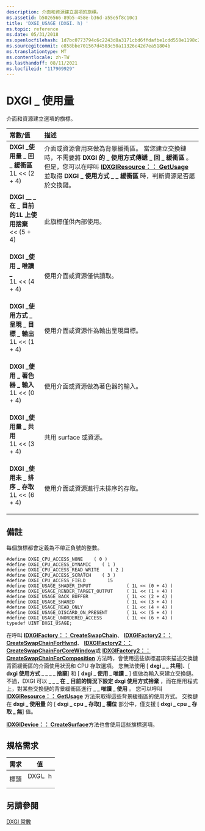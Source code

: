 ```yaml
---
description: 介面和資源建立選項的旗標。
ms.assetid: b5026566-89b5-458e-b36d-a55e5f8c10c1
title: 'DXGI_USAGE (DXGI. h) '
ms.topic: reference
ms.date: 05/31/2018
ms.openlocfilehash: 1d7bc0773794c6c2243d8a3171cbd6ffdafbe1cdd558e1198c2c8cc0b1a3440d
ms.sourcegitcommit: e858bbe701567d4583c50a11326e42d7ea51804b
ms.translationtype: MT
ms.contentlocale: zh-TW
ms.lasthandoff: 08/11/2021
ms.locfileid: "117909929"
---
```

# <a name="dxgi_usage"></a>DXGI \_ 使用量

介面和資源建立選項的旗標。



| 常數/值                                                                                                                                                                                                                                                                                  | 描述                                                                                                                                                                                                                                                                                                                     |
|:------------------------------------------------------------------------------------------------------------------------------------------------------------------------------------------------------------------------------------------------------------------------------------------------|:--------------------------------------------------------------------------------------------------------------------------------------------------------------------------------------------------------------------------------------------------------------------------------------------------------------------------------|
| <span id="DXGI_USAGE_BACK_BUFFER"></span><span id="dxgi_usage_back_buffer"></span><dl> <dt>**DXGI \_使用量 \_ 回 \_ 緩衝區**</dt> <dt>1L <<  (2 + 4)</dt> </dl>                             | 介面或資源會用來做為背景緩衝區。 當您建立交換鏈時，不需要將 **DXGI 的 \_ 使用方式傳遞 \_ 回 \_ 緩衝區** 。 但是，您可以在呼叫 [**IDXGIResource：： GetUsage**](/windows/desktop/api/DXGI/nf-dxgi-idxgiresource-getusage) 並取得 **DXGI \_ 使用方式 \_ \_ 緩衝區** 時，判斷資源是否屬於交換鏈。<br/> |
| <span id="DXGI_USAGE_DISCARD_ON_PRESENT"></span><span id="dxgi_usage_discard_on_present"></span><dl> <dt>**DXGI \_\_ \_ 在 \_ 目前的1L 上使用捨棄**</dt> <dt> <<  (5 + 4)</dt> </dl>       | 此旗標僅供內部使用。<br/>                                                                                                                                                                                                                                                                                  |
| <span id="DXGI_USAGE_READ_ONLY"></span><span id="dxgi_usage_read_only"></span><dl> <dt>**DXGI \_使用 \_ 唯讀 \_**</dt> <dt>1L <<  (4 + 4)</dt> </dl>                                   | 使用介面或資源僅供讀取。<br/>                                                                                                                                                                                                                                                                        |
| <span id="DXGI_USAGE_RENDER_TARGET_OUTPUT"></span><span id="dxgi_usage_render_target_output"></span><dl> <dt>**DXGI \_使用方式 \_ 呈現 \_ 目標 \_ 輸出**</dt> <dt>1L <<  (1 + 4)</dt> </dl> | 使用介面或資源作為輸出呈現目標。<br/>                                                                                                                                                                                                                                                              |
| <span id="DXGI_USAGE_SHADER_INPUT"></span><span id="dxgi_usage_shader_input"></span><dl> <dt>**DXGI \_使用 \_ 著色器 \_ 輸入**</dt> <dt>1L <<  (0 + 4)</dt> </dl>                          | 使用介面或資源做為著色器的輸入。<br/>                                                                                                                                                                                                                                                                 |
| <span id="DXGI_USAGE_SHARED"></span><span id="dxgi_usage_shared"></span><dl> <dt>**DXGI \_使用量 \_ 共用**</dt> <dt>1L <<  (3 + 4)</dt> </dl>                                             | 共用 surface 或資源。<br/>                                                                                                                                                                                                                                                                                       |
| <span id="DXGI_USAGE_UNORDERED_ACCESS"></span><span id="dxgi_usage_unordered_access"></span><dl> <dt>**DXGI \_使用未 \_ 排序 \_ 存取**</dt> <dt>1L <<  (6 + 4)</dt> </dl>              | 使用介面或資源進行未排序的存取。<br/>                                                                                                                                                                                                                                                                    |



## <a name="remarks"></a>備註

每個旗標都會定義為不帶正負號的整數。

``` syntax
#define DXGI_CPU_ACCESS_NONE    ( 0 )
#define DXGI_CPU_ACCESS_DYNAMIC    ( 1 )
#define DXGI_CPU_ACCESS_READ_WRITE    ( 2 )
#define DXGI_CPU_ACCESS_SCRATCH    ( 3 )
#define DXGI_CPU_ACCESS_FIELD        15
#define DXGI_USAGE_SHADER_INPUT             ( 1L << (0 + 4) )
#define DXGI_USAGE_RENDER_TARGET_OUTPUT     ( 1L << (1 + 4) )
#define DXGI_USAGE_BACK_BUFFER              ( 1L << (2 + 4) )
#define DXGI_USAGE_SHARED                   ( 1L << (3 + 4) )
#define DXGI_USAGE_READ_ONLY                ( 1L << (4 + 4) )
#define DXGI_USAGE_DISCARD_ON_PRESENT       ( 1L << (5 + 4) )
#define DXGI_USAGE_UNORDERED_ACCESS         ( 1L << (6 + 4) )
typedef UINT DXGI_USAGE;
```

在呼叫 [**IDXGIFactory：： CreateSwapChain**](/windows/desktop/api/DXGI/nf-dxgi-idxgifactory-createswapchain)、 [**IDXGIFactory2：： CreateSwapChainForHwnd**](/windows/desktop/api/DXGI1_2/nf-dxgi1_2-idxgifactory2-createswapchainforhwnd)、 [**IDXGIFactory2：： CreateSwapChainForCoreWindow**](/windows/desktop/api/DXGI1_2/nf-dxgi1_2-idxgifactory2-createswapchainforcorewindow)或 [**IDXGIFactory2：： CreateSwapChainForComposition**](/windows/desktop/api/DXGI1_2/nf-dxgi1_2-idxgifactory2-createswapchainforcomposition) 方法時，會使用這些旗標選項來描述交換鏈背面緩衝區的介面使用狀況和 CPU 存取選項。 您無法使用 [ **dxgi \_ \_ 共用**]、[ **dxgi 使用方式 \_ \_ \_ \_ 捨棄**] 和 [ **dxgi \_ 使用 \_ 唯讀 \_** ] 值做為輸入來建立交換鏈。 不過，DXGI 可以 **\_ \_ \_ 在 \_ 目前的情況下設定 dxgi 使用方式捨棄** ，而在應用程式上，對某些交換鏈的背景緩衝區進行 **\_ \_ 唯讀 \_ 使用** 。 您可以呼叫 [**IDXGIResource：： GetUsage**](/windows/desktop/api/DXGI/nf-dxgi-idxgiresource-getusage) 方法來取得這些背景緩衝區的使用方式。 交換鏈在 **dxgi \_ 使用量** 的 [ **dxgi \_ cpu \_ 存取] \_ 欄位** 部分中，僅支援 [ **dxgi \_ cpu \_ 存取 \_ 無**] 值。

[**IDXGIDevice：： CreateSurface**](/windows/desktop/api/DXGI/nf-dxgi-idxgidevice-createsurface)方法也會使用這些旗標選項。

## <a name="requirements"></a>規格需求



| 需求 | 值 |
|-------------------|-----------------------------------------------------------------------------------|
| 標頭<br/> | <dl> <dt>DXGI。h</dt> </dl> |



## <a name="see-also"></a>另請參閱

<dl> <dt>

[DXGI 常數](d3d10-graphics-reference-dxgi-constants.md)
</dt> </dl>

 

 




